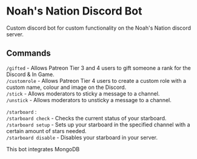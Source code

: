 # Noah's Nation Discord Bot

Custom discord bot for custom functionality on the Noah's Nation discord server.

## Commands

``/gifted`` - Allows Patreon Tier 3 and 4 users to gift someone a rank for the Discord & In Game.  
``/customrole`` - Allows Patreon Tier 4 users to create a custom role with a custom name, colour and image on the Discord.  
``/stick`` - Allows moderators to sticky a message to a channel.  
``/unstick`` - Allows moderators to unsticky a message to a channel. 

``/starboard`` :  
``/starboard check`` - Checks the current status of your starboard.  
``/starboard setup`` - Sets up your starboard in the specified channel with a certain amount of stars needed.  
``/starboard disable`` - Disables your starboard in your server.  
  
This bot integrates MongoDB
